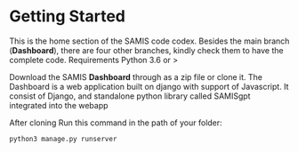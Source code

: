 # Getting Started
This is the home section of the SAMIS code codex. Besides the main branch (**Dashboard**), there are four other branches, kindly check them to have the complete code. 
Requirements 
Python 3.6 or >

Download the SAMIS **Dashboard** through as a zip file or clone it.
The Dashboard is a web application built on django with support of Javascript. It consist of Django, and standalone python library called SAMISgpt integrated into the webapp

After cloning
Run this command in the path of your folder:
```
python3 manage.py runserver
```
